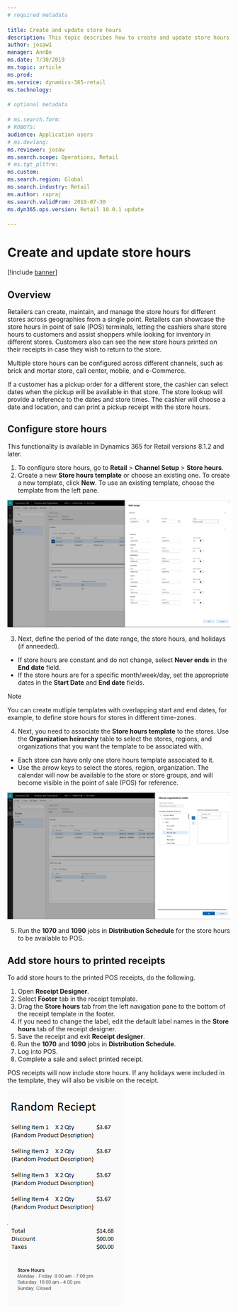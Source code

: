 ```yaml
---
# required metadata

title: Create and update store hours
description: This topic describes how to create and update store hours in Retail HQ.
author: josaw1
manager: AnnBe
ms.date: 7/30/2019
ms.topic: article
ms.prod: 
ms.service: dynamics-365-retail
ms.technology: 

# optional metadata

# ms.search.form: 
# ROBOTS: 
audience: Application users
# ms.devlang: 
ms.reviewer: josaw
ms.search.scope: Operations, Retail
# ms.tgt_pltfrm: 
ms.custom: 
ms.search.region: Global
ms.search.industry: Retail
ms.author: rapraj
ms.search.validFrom: 2019-07-30
ms.dyn365.ops.version: Retail 10.0.1 update

---
```




# Create and update store hours

[!include [banner](../../includes/banner.md)]

## Overview
Retailers can create, maintain, and manage the store hours for different stores across geographies from a single point. Retailers can showcase the store hours in point of sale (POS) terminals, letting the cashiers share store hours to customers and assist shoppers while looking for inventory in different stores. Customers also can see the new store hours printed on their receipts in case they wish to return to the store. 

Multiple store hours can be configured across different channels, such as brick and mortar store, call center, mobile, and e-Commerce.

If a customer has a pickup order for a different store, the cashier can select dates when the pickup will be available in that store. The store lookup will provide a reference to the dates and store times. The cashier will choose a date and location, and can print a pickup receipt with the store hours. 

## Configure store hours
This functionality is available in Dynamics 365 for Retail versions 8.1.2 and later.

1. To configure store hours, go to **Retail** > **Channel Setup** > **Store hours**.
2. Create a new **Store hours template** or choose an existing one. To create a new template, click **New**. To use an existing template, choose the template from the left pane.  

![Store Hours Template](../dev-itpro/media/Storehours1.png "Store hours template")  

3. Next, define the period of the date range, the store hours, and holidays (if anneeded).
  - If store hours are constant and do not change, select **Never ends** in the **End date** field. 
  - If the store hours are for a specific month/week/day, set the appropriate dates in the **Start Date** and **End date** fields.
  
  > [!NOTE]
  > You can create mutliple templates with overlapping start and end dates, for example, to define store hours for stores in different time-zones. 

4. Next, you need to associate the **Store hours template** to the stores. Use the **Organization heirarchy** table to select the stores, regions, and organizations that you want the template to be associated with. 
  - Each store can have only one store hours template associated to it. 
  - Use the arrow keys to select the stores, region, organization. 
The calendar will now be available to the store or store groups, and will become visible in the point of sale (POS) for reference.

![Save Store Hours Template](../dev-itpro/media/Storehours2.png "Save Store hours template") 

5. Run the **1070** and **1090** jobs in **Distribution Schedule** for the store hours to be available to POS.


## Add store hours to printed receipts

To add store hours to the printed POS receipts, do the following.
1. Open **Receipt Designer**.
1. Select **Footer** tab in the receipt template.
1. Drag the **Store hours** tab from the left navigation pane to the bottom of the receipt template in the footer. 
1. If you need to change the label, edit the default label names in the **Store hours** tab of the receipt designer. 
1. Save the receipt and exit **Receipt designer**.
1. Run the **1070** and **1090** jobs in **Distribution Schedule**.
1. Log into POS. 
1. Complete a sale and select printed receipt.

POS receipts will now include store hours. If any holidays were included in the template, they will also be visible on the receipt.


![Receipt Template](../dev-itpro/media/Storehours3.png "Receipt template") 

